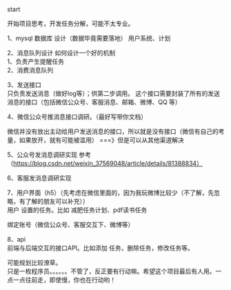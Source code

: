 start

开始项目思考，开发任务分解，可能不太专业。  

1、mysql 数据库 设计（数据毕竟需要落地）
用户系统、计划  

2、消息队列设计
如何设计一个好的机制  
     1、负责产生提醒任务  
     2、消费消息队列

3、发送接口  
只负责发送消息（做好log等）；供第二步调用。
这个接口需要封装了所有的发送消息的接口（包括微信公众号、客服消息、邮箱、微博、QQ 等）


4、微信公众号推消息接口调研。（最好写带你文档） 

微信并没有放出主动给用户发送消息的接口，所以就是没有接口（微信有自己的考量，如果放开，就有可能被滥用）
===》但是可以从其他渠道解决

5、公众号发消息调研实现
参考（https://blog.csdn.net/weixin_37569048/article/details/81388834）  

6、客服发消息调研实现

7、用户界面（h5）（先考虑在微信里面的，因为我玩微博比较少（不了解，先忽略，有了解的朋友可以补充））  
用户 设置的任务。比如 减肥任务计划、pdf读书任务  

绑定账号（微信公众号、客服交互下、微博等）

8、api  
前端与后端交互的接口API。比如添加 任务，删除任务，修改任务等。  

可能规划比较潦草。  
只是一枚程序员。。。。。。不管了，反正要有行动嘛。希望这个项目最后有人用。一点一点往前走，即使慢，你也在行动哟！

